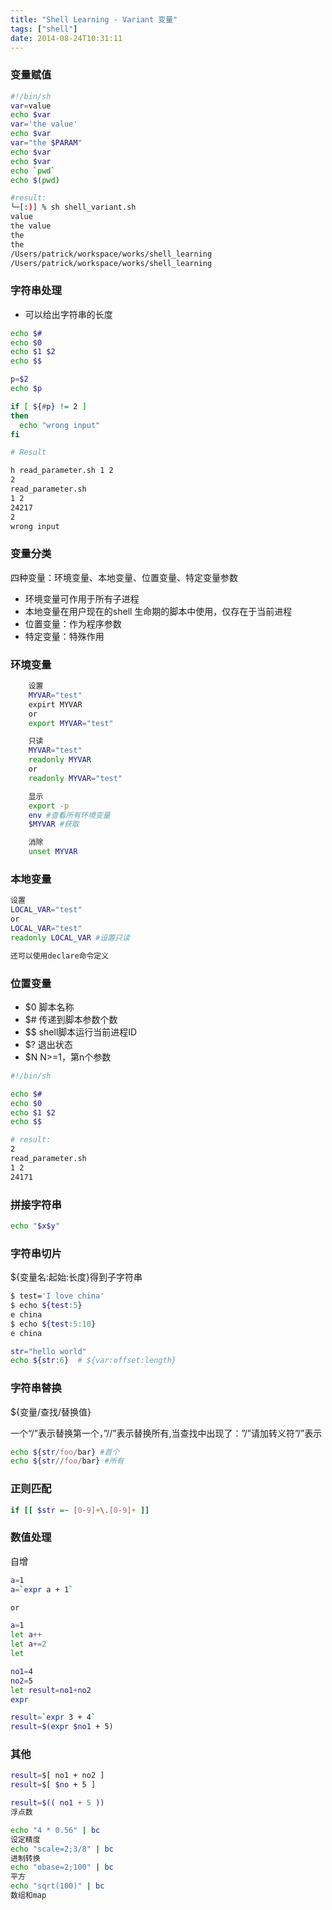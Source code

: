 ```yaml
---
title: "Shell Learning - Variant 变量"
tags: ["shell"]
date: 2014-08-24T10:31:11
---
```


### 变量赋值


```sh
#!/bin/sh
var=value
echo $var
var='the value'
echo $var
var="the $PARAM"
echo $var
echo $var
echo `pwd`
echo $(pwd)

#result:
╰─[:)] % sh shell_variant.sh
value
the value
the
the
/Users/patrick/workspace/works/shell_learning
/Users/patrick/workspace/works/shell_learning
```

### 字符串处理

- 可以给出字符串的长度

```sh
echo $#
echo $0
echo $1 $2
echo $$

p=$2
echo $p

if [ ${#p} != 2 ]
then
  echo "wrong input"
fi

# Result

h read_parameter.sh 1 2
2
read_parameter.sh
1 2
24217
2
wrong input
```


### 变量分类
四种变量：环境变量、本地变量、位置变量、特定变量参数

* 环境变量可作用于所有子进程
* 本地变量在用户现在的shell 生命期的脚本中使用，仅存在于当前进程
* 位置变量：作为程序参数
* 特定变量：特殊作用

### 环境变量

```sh
    设置
    MYVAR="test"
    expirt MYVAR
    or
    export MYVAR="test"

    只读
    MYVAR="test"
    readonly MYVAR
    or
    readonly MYVAR="test"

    显示
    export -p
    env #查看所有环境变量
    $MYVAR #获取

    消除
    unset MYVAR
```

### 本地变量

```sh
设置
LOCAL_VAR="test"
or
LOCAL_VAR="test"
readonly LOCAL_VAR #设置只读

还可以使用declare命令定义
```

### 位置变量

- $0 脚本名称
- $# 传递到脚本参数个数
- $$ shell脚本运行当前进程ID
- $? 退出状态
- $N N>=1，第n个参数

```sh
#!/bin/sh

echo $#
echo $0
echo $1 $2
echo $$

# result:
2
read_parameter.sh
1 2
24171
```



### 拼接字符串
```sh
echo "$x$y"
```

### 字符串切片

${变量名:起始:长度}得到子字符串

```sh
$ test='I love china'
$ echo ${test:5}
e china
$ echo ${test:5:10}
e china

str="hello world"
echo ${str:6}  # ${var:offset:length}
```

### 字符串替换

${变量/查找/替换值}

一个“/”表示替换第一个，”//”表示替换所有,当查找中出现了：”/”请加转义符”\/”表示

```sh
echo ${str/foo/bar} #首个
echo ${str//foo/bar} #所有
```

### 正则匹配

```sh
if [[ $str =~ [0-9]+\.[0-9]+ ]]
```

### 数值处理

自增

``` sh
a=1
a=`expr a + 1`

or

a=1
let a++
let a+=2
let

no1=4
no2=5
let result=no1+no2
expr

result=`expr 3 + 4`
result=$(expr $no1 + 5)
```

### 其他

```sh
result=$[ no1 + no2 ]
result=$[ $no + 5 ]

result=$(( no1 + 5 ))
浮点数

echo "4 * 0.56" | bc
设定精度
echo "scale=2;3/8" | bc
进制转换
echo "obase=2;100" | bc
平方
echo "sqrt(100)" | bc
数组和map
```